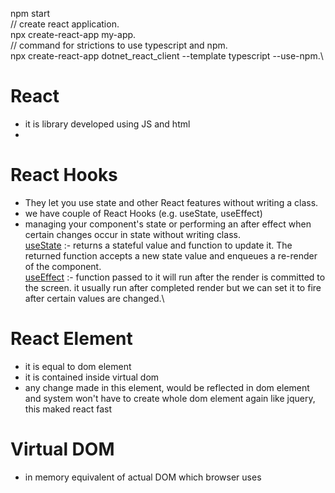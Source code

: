 npm start\
// create react application.\
npx create-react-app my-app.\
// command for strictions to use typescript and npm.\
npx create-react-app dotnet_react_client --template typescript --use-npm.\
# React
- it is library developed using JS and html
- 

# React Hooks
 - They let you use state and other React features without writing a class.
 - we have couple of React Hooks (e.g. useState, useEffect)
 - managing your component's state or performing an after effect when certain changes occur in state without writing class.\
[useState](#) :- 
 returns a stateful value and function to update it. The returned function accepts a new state value and enqueues a re-render of the component.\
[useEffect](#) :- 
 function passed to it will run after the render is committed to the screen. it usually run after completed render but we can set it to fire after certain values are changed.\





# React Element
- it is equal to dom element 
- it is contained inside virtual dom
- any change made in this element, would be reflected in dom element and system won't have to create whole dom element again like jquery, this maked react fast
# Virtual DOM
- in memory equivalent of actual DOM which browser uses
